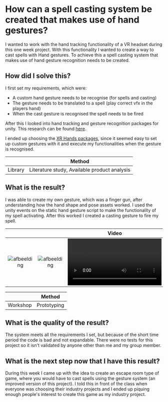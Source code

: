 # How can a spell casting system be created that makes use of hand gestures?
I wanted to work with the hand tracking functionality of a VR headset during this one week project. With this functionality I wanted to create a way to cast spells with Hand gestures.
To achieve this a spell casting system that makes use of hand gesture recognition needs to be created.

## How did I solve this?
I first set my requirements, which were:  
- A custom hand gesture needs to be recognise (for spells and casting)
- The gesture needs to be translated to a spell (play correct vfx in the players hand)
- When the cast gesture is recognised the spell needs to be fired

After this I looked into hand tracking and gesture recognition packages for unity. This research can be found [here](../1.%20Research/1.%20Gesture%20Package.md).

I ended up choosing the [XR Hands packages](https://docs.unity3d.com/Packages/com.unity.xr.hands@1.5/manual/index.html), since it seemed easy to set up custom gestures with it and execute my functionalities when the gesture is recognised.

|  |Method|
|:-|:----:|
|Library|Literature study, Available product analysis|

## What is the result?
I was able to create my own gesture, which was a finger gun, after understanding how the hand shape and pose assets worked. I used the unity events on the static hand gesture script to make the functionality of
my spell activating. After this worked I created a casting gesture to fire my spell.

|||Video|
|:-:|:-:|:-:|
|![afbeelding](https://github.com/user-attachments/assets/1d8efbf5-7a1e-4c90-88ce-29c76570179b)|![afbeelding](https://github.com/user-attachments/assets/55559d7d-7dba-46be-be28-fe4ac6e7bea8)|<video src="https://github.com/user-attachments/assets/76e40457-2f89-4432-b7fe-155fa8df1792" controls></video>|

|  |Method|
|:-|:----:|
|Workshop|Prototyping|

## What is the quality of the result?
The system meets all the requirements I set, but because of the short time period the code is bad and not expandable.
There were no tests for this project so it isn't validated by anyone other than me and my group member.

## What is the next step now that I have this result?
During this week I came up with the idea to create an escape room type of game, where you would have to cast spells using the gesture system (an improved version of this project).
I told this in front of the class when everyone was choosing their industry projects and I ended up piquing enough people's interest to create this game as my industry project.
